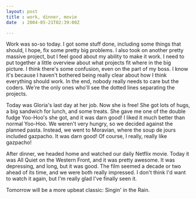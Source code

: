 ```yaml
---
layout: post
title : work, dinner, movie
date  : 2004-05-21T02:39:00Z

---
```

Work was so-so today.  I got some stuff done, including some things that should, I hope, fix some pretty big problems.  I also took on another pretty massive project, but I feel good about my ability to make it work.  I need to put together a little overview about what projects fit where in the big picture.  I think there's some confusion, even on the part of my boss.  I know it's because I haven't bothered being really clear about how I think everything should work.  In the end, nobody really needs to care but the coders.  We're the only ones who'll see the dotted lines separating the projects.

Today was Gloria's last day at her job.  Now she is free!  She got lots of hugs, a big sandwich for lunch, and some treats.  She gave me one of the double fudge Yoo-Hoo's she got, and it was darn good!  I liked it much better than normal Yoo-Hoo.  We weren't very hungry, so we decided against the planned pasta.  Instead, we went to Moravian, where the soup de jours included gazpacho.  It was darn good!  Of course, I really, really like gazpacho!

After dinner, we headed home and watched our daily Netflix movie.  Today it was All Quiet on the Western Front, and it was pretty awesome.  It was depressing, and long, but it was good.  The film seemed a decade or two ahead of its time, and we were both really impressed.  I don't think I'd want to watch it again, but I'm really glad I've finally seen it.

Tomorrow will be a more upbeat classic: Singin' in the Rain.

